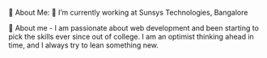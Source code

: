💫 About Me:
🔭 I’m currently working at Sunsys Technologies, Bangalore

💬 About me - I am passionate about web development and been starting to pick the skills ever since out of college. I am an optimist thinking ahead in time, and I always try to lean something new.
